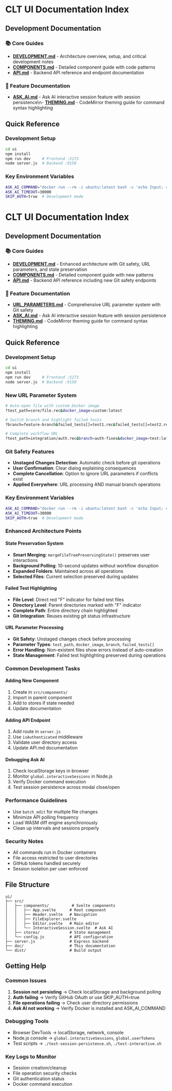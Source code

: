 # CLT UI Documentation Index

## Development Documentation

### 📚 Core Guides
- **[DEVELOPMENT.md](./DEVELOPMENT.md)** - Architecture overview, setup, and critical development notes
- **[COMPONENTS.md](./COMPONENTS.md)** - Detailed component guide with code patterns
- **[API.md](./API.md)** - Backend API reference and endpoint documentation

### 🎯 Feature Documentation
- **[ASK_AI.md](./ASK_AI.md)** - Ask AI interactive session feature with session persistence\n- **[THEMING.md](./THEMING.md)** - CodeMirror theming guide for command syntax highlighting

## Quick Reference

### Development Setup
```bash
cd ui
npm install
npm run dev     # Frontend :5173
node server.js  # Backend :9150
```

### Key Environment Variables
```bash
ASK_AI_COMMAND="docker run --rm -i ubuntu:latest bash -c 'echo Input; cat'"
ASK_AI_TIMEOUT=30000
SKIP_AUTH=true  # Development mode
```

# CLT UI Documentation Index

## Development Documentation

### 📚 Core Guides
- **[DEVELOPMENT.md](./DEVELOPMENT.md)** - Enhanced architecture with Git safety, URL parameters, and state preservation
- **[COMPONENTS.md](./COMPONENTS.md)** - Detailed component guide with new patterns
- **[API.md](./API.md)** - Backend API reference including new Git safety endpoints

### 🎯 Feature Documentation
- **[URL_PARAMETERS.md](./URL_PARAMETERS.md)** - Comprehensive URL parameter system with Git safety
- **[ASK_AI.md](./ASK_AI.md)** - Ask AI interactive session feature with session persistence
- **[THEMING.md](./THEMING.md)** - CodeMirror theming guide for command syntax highlighting

## Quick Reference

### Development Setup
```bash
cd ui
npm install
npm run dev     # Frontend :5173
node server.js  # Backend :9150
```

### New URL Parameter System
```bash
# Auto-open file with custom Docker image
?test_path=core/file.rec&docker_image=custom:latest

# Switch branch and highlight failed tests  
?branch=feature-branch&failed_tests[]=test1.rec&failed_tests[]=test2.rec

# Complete workflow URL
?test_path=integration/auth.rec&branch=auth-fixes&docker_image=test:latest&failed_tests[]=integration/auth.rec
```

### Git Safety Features
- **Unstaged Changes Detection**: Automatic check before git operations
- **User Confirmation**: Clear dialog explaining consequences
- **Complete Cancellation**: Option to ignore URL parameters if conflicts exist
- **Applied Everywhere**: URL processing AND manual branch operations

### Key Environment Variables
```bash
ASK_AI_COMMAND="docker run --rm -i ubuntu:latest bash -c 'echo Input; cat'"
ASK_AI_TIMEOUT=30000
SKIP_AUTH=true  # Development mode
```

### Enhanced Architecture Points

#### State Preservation System
- **Smart Merging**: `mergeFileTreePreservingState()` preserves user interactions
- **Background Polling**: 10-second updates without workflow disruption
- **Expanded Folders**: Maintained across all operations
- **Selected Files**: Current selection preserved during updates

#### Failed Test Highlighting
- **File Level**: Direct red "F" indicator for failed test files
- **Directory Level**: Parent directories marked with "F" indicator
- **Complete Path**: Entire directory chain highlighted
- **Git Integration**: Reuses existing git status infrastructure

#### URL Parameter Processing
- **Git Safety**: Unstaged changes check before processing
- **Parameter Types**: `test_path`, `docker_image`, `branch`, `failed_tests[]`
- **Error Handling**: Non-existent files show errors instead of auto-creation
- **State Management**: Failed test highlighting preserved during operations

### Common Development Tasks

#### Adding New Component
1. Create in `src/components/`
2. Import in parent component
3. Add to stores if state needed
4. Update documentation

#### Adding API Endpoint
1. Add route in `server.js`
2. Use `isAuthenticated` middleware
3. Validate user directory access
4. Update API.md documentation

#### Debugging Ask AI
1. Check localStorage keys in browser
2. Monitor `global.interactiveSessions` in Node.js
3. Verify Docker command execution
4. Test session persistence across modal close/open

### Performance Guidelines
- Use `batch_edit` for multiple file changes
- Minimize API polling frequency
- Load WASM diff engine asynchronously
- Clean up intervals and sessions properly

### Security Notes
- All commands run in Docker containers
- File access restricted to user directories
- GitHub tokens handled securely
- Session isolation per user enforced

## File Structure
```
ui/
├── src/
│   ├── components/          # Svelte components
│   │   ├── App.svelte      # Root component
│   │   ├── Header.svelte   # Navigation
│   │   ├── FileExplorer.svelte
│   │   ├── Editor.svelte   # Main editor
│   │   └── InteractiveSession.svelte  # Ask AI
│   ├── stores/             # State management
│   └── config.js           # API configuration
├── server.js               # Express backend
├── doc/                    # This documentation
└── dist/                   # Build output
```

## Getting Help

### Common Issues
1. **Session not persisting** → Check localStorage and background polling
2. **Auth failing** → Verify GitHub OAuth or use SKIP_AUTH=true
3. **File operations failing** → Check user directory permissions
4. **Ask AI not working** → Verify Docker is installed and ASK_AI_COMMAND

### Debugging Tools
- Browser DevTools → localStorage, network, console
- Node.js console → `global.interactiveSessions`, `global.userTokens`
- Test scripts → `./test-session-persistence.sh`, `./test-interactive.sh`

### Key Logs to Monitor
- Session creation/cleanup
- File operation security checks
- Git authentication status
- Docker command execution